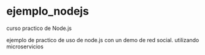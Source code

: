# ejemplo_nodejs
curso practico de Node.js

ejemplo de practico de uso de node.js con un demo de red social.
utilizando microservicios
